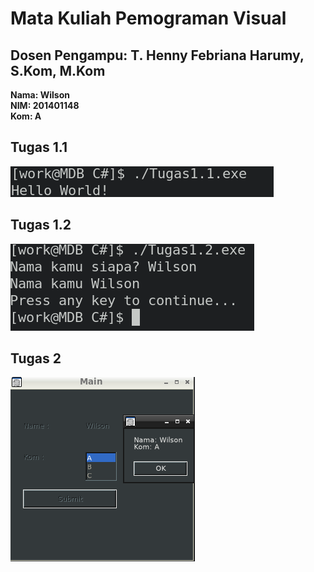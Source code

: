 # Mata Kuliah Pemograman Visual
## Dosen Pengampu: T. Henny Febriana Harumy, S.Kom, M.Kom

**Nama: Wilson**  
**NIM: 201401148**  
**Kom: A**  

## Tugas 1.1

![SS Tugas 1.1](Tugas/Tugas1.1.png)

## Tugas 1.2

![SS Tugas 1.2](Tugas/Tugas1.2.png)

## Tugas 2

![SS Tugas 2](Tugas/Tugas2.png)

